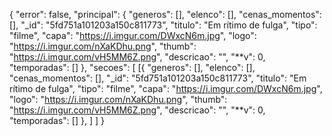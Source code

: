 {
"error": false,
"principal": {
"generos": [],
"elenco": [],
"cenas_momentos": [],
"\_id": "5fd751a101203a150c811773",
"titulo": "Em rítimo de fulga",
"tipo": "filme",
"capa": "https://i.imgur.com/DWxcN6m.jpg",
"logo": "https://i.imgur.com/nXaKDhu.png",
"thumb": "https://i.imgur.com/vH5MM6Z.png",
"descricao": "",
"**v": 0,
"temporadas": []
},
"secoes": [
[{
"generos": [],
"elenco": [],
"cenas_momentos": [],
"\_id": "5fd751a101203a150c811773",
"titulo": "Em rítimo de fulga",
"tipo": "filme",
"capa": "https://i.imgur.com/DWxcN6m.jpg",
"logo": "https://i.imgur.com/nXaKDhu.png",
"thumb": "https://i.imgur.com/vH5MM6Z.png",
"descricao": "",
"**v": 0,
"temporadas": []
},
]
]
}

